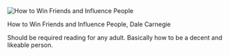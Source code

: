 <img src="../../public/images/book_covers/howtowinfriends.jpg" id="cover" alt="How to Win Friends and Influence People"/>
<p id="title">How to Win Friends and Influence People, Dale Carnegie</p>

Should be required reading for any adult. Basically how to be a decent and likeable person.
